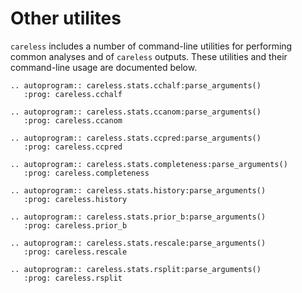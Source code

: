 # Other utilites

`careless` includes a number of command-line utilities for performing common analyses and of `careless` outputs. These utilities and their command-line usage are documented below.

```{eval-rst}
.. autoprogram:: careless.stats.cchalf:parse_arguments()
   :prog: careless.cchalf
```

```{eval-rst}
.. autoprogram:: careless.stats.ccanom:parse_arguments()
   :prog: careless.ccanom
```

```{eval-rst}
.. autoprogram:: careless.stats.ccpred:parse_arguments()
   :prog: careless.ccpred
```

```{eval-rst}
.. autoprogram:: careless.stats.completeness:parse_arguments()
   :prog: careless.completeness
```

<!-- ```{eval-rst}
.. autoprogram:: careless.stats.filter_by_image_cc:parse_arguments()
   :prog: careless.filter_by_image_cc
``` -->

```{eval-rst}
.. autoprogram:: careless.stats.history:parse_arguments()
   :prog: careless.history
```

```{eval-rst}
.. autoprogram:: careless.stats.prior_b:parse_arguments()
   :prog: careless.prior_b
```

```{eval-rst}
.. autoprogram:: careless.stats.rescale:parse_arguments()
   :prog: careless.rescale
```

```{eval-rst}
.. autoprogram:: careless.stats.rsplit:parse_arguments()
   :prog: careless.rsplit
``` 